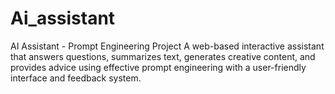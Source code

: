 # Ai_assistant
AI Assistant - Prompt Engineering Project A web-based interactive assistant that answers questions, summarizes text, generates creative content, and provides advice using effective prompt engineering with a user-friendly interface and feedback system.
